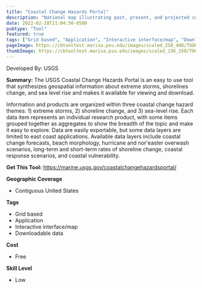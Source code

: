 ```yaml
---
title: "Coastal Change Hazards Portal"
description: "National map illustrating past, present, and projected coastal conditions"
date: 2022-02-28T11:04:50-0500
pubtype: "Tool"
featured: true
tags: ["Grid based", "Application", "Interactive interface/map", "Downloadable data"]
pageImage: https://cbtooltest.marisa.psu.edu/images/scaled_250_400/TOOLID_65.0_ScreenCapture-1.png
thumbImage: https://cbtooltest.marisa.psu.edu/images/scaled_156_250/TOOLID_65.0_ScreenCapture-1.png
---
```

Developed By: USGS

**Summary:** The USGS Coastal Change Hazards Portal is an easy to use tool that synthesizes geospatial information about extreme storms, shorelines change, and sea level rise and makes it available for viewing and download. 

Information and products are organized within three coastal change hazard themes: 1) extreme storms, 2) shoreline change, and 3) sea-level rise. Each data item represents an individual research product, with some items grouped together as aggregates to show the breadth of the topic and make it easy to explore. Data are easily exportable, but some data layers are limited to east coast applications. Available data layers include coastal change forecasts, beach morphology, hurricane and nor'easter overwash scenarios, long-term and short-term rates of shoreline change, coastal response scenarios, and coastal vulnerability.

__**Get This Tool:**__ https://marine.usgs.gov/coastalchangehazardsportal/

__**Geographic Coverage**__
- Contiguous United States

__**Tags**__
-  Grid based
-  Application
-  Interactive interface/map
-  Downloadable data

__**Cost**__
- Free

__**Skill Level**__
- Low
